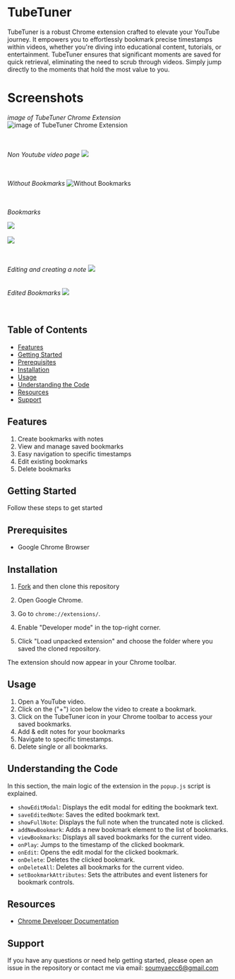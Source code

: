 # TubeTuner

TubeTuner is a robust Chrome extension crafted to elevate your YouTube journey. It empowers you to effortlessly bookmark precise timestamps within videos, whether you're diving into educational content, tutorials, or entertainment. TubeTuner ensures that significant moments are saved for quick retrieval, eliminating the need to scrub through videos. Simply jump directly to the moments that hold the most value to you.


# Screenshots

*image of TubeTuner Chrome Extension*
![image of TubeTuner Chrome Extension](https://github.com/Soumya6Tiwari/TubeTuner/blob/ab30b76b89da15845d3f09f519adbf318e8d3717/screenshots/image%20of%20TubeTuner%20Chrome%20Extension.png)<br><br><br>




*Non Youtube video page*
![](https://github.com/Soumya6Tiwari/TubeTuner/blob/f8fe9f11df3baaecfd70a75b0cd7cfa4f59d733c/screenshots/Non%20Youtube%20Video%20page.png)
<br><br><br>




*Without Bookmarks*
![Without Bookmarks](https://github.com/Soumya6Tiwari/TubeTuner/blob/f8fe9f11df3baaecfd70a75b0cd7cfa4f59d733c/screenshots/Without%20Bookmarks.png)
<br><br><br>

*Bookmarks*

![](https://github.com/Soumya6Tiwari/TubeTuner/blob/eb35809e9d29e920abdd2400cb5a67a186a6e872/screenshots/Bookmarks.png)
<br><br>
![](https://github.com/Soumya6Tiwari/TubeTuner/blob/eb35809e9d29e920abdd2400cb5a67a186a6e872/screenshots/Bookmarks_.png)
<br><br><br>

*Editing and creating a note*
![](https://github.com/Soumya6Tiwari/TubeTuner/blob/eb35809e9d29e920abdd2400cb5a67a186a6e872/screenshots/Editing%20and%20creating%20a%20note%20.png
)
<br><br><br>
*Edited Bookmarks*
![](https://github.com/Soumya6Tiwari/TubeTuner/blob/eb35809e9d29e920abdd2400cb5a67a186a6e872/screenshots/Edited%20Bookmarks.png)
<br><br><br>

## Table of Contents
- [Features](#features)
- [Getting Started](#getting-started)
- [Prerequisites](#prerequisites)
- [Installation](#installation)
- [Usage](#usage)
- [Understanding the Code](#understanding-the-code)
- [Resources](#resources)
- [Support](#support)

## Features

1. Create bookmarks with notes
2. View and manage saved bookmarks
3. Easy navigation to specific timestamps
4. Edit existing bookmarks
5. Delete bookmarks

## Getting Started
Follow these steps to get started

## Prerequisites

- Google Chrome Browser

## Installation
1. [Fork](https://github.com/Soumya6Tiwari/TubeTuner) and then clone this repository

3. Open Google Chrome.
4. Go to `chrome://extensions/`.
5. Enable "Developer mode" in the top-right corner.
6. Click "Load unpacked extension" and choose the folder where you saved the cloned repository.

The extension should now appear in your Chrome toolbar.

## Usage

1. Open a YouTube video.
2. Click on the ("+") icon below the video to create a bookmark. 
3. Click on the TubeTuner icon in your Chrome toolbar to access your saved bookmarks.
4. Add & edit notes for your bookmarks
5. Navigate to specific timestamps.
6. Delete single or all bookmarks.

## Understanding the Code

In this section, the main logic of the extension in the `popup.js` script is explained.

- `showEditModal`: Displays the edit modal for editing the bookmark text.
- `saveEditedNote`: Saves the edited bookmark text.
- `showFullNote`: Displays the full note when the truncated note is clicked.
- `addNewBookmark`: Adds a new bookmark element to the list of bookmarks.
- `viewBookmarks`: Displays all saved bookmarks for the current video.
- `onPlay`: Jumps to the timestamp of the clicked bookmark.
- `onEdit`: Opens the edit modal for the clicked bookmark.
- `onDelete`: Deletes the clicked bookmark.
- `onDeleteAll`: Deletes all bookmarks for the current video.
- `setBookmarkAttributes`: Sets the attributes and event listeners for bookmark controls.

## Resources

- [Chrome Developer Documentation](https://developer.chrome.com/docs/extensions/mv3/)



## Support

If you have any questions or need help getting started, please open an issue in the repository or contact me via email: <a href="mailto:soumyaecc6@gmail.com">soumyaecc6@gmail.com</a>
